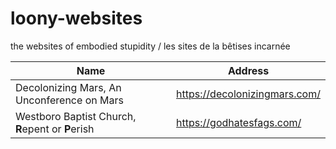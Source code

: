 # loony-websites
the websites of embodied stupidity / les sites de la bêtises incarnée

| Name | Address |
| ---- | ------- |
| Decolonizing Mars, An Unconference on Mars | https://decolonizingmars.com/ |
| Westboro Baptist Church, **R**epent or **P**erish | https://godhatesfags.com/ |
